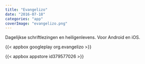 ```yaml
---
title: "Evangelizo"
date: "2016-07-18"
categories: "app"
coverImage: "evangelizo.png"
---
```


Dagelijkse schriftlezingen en heiligenlevens. Voor Android en iOS.

<!--more-->

{{< appbox googleplay org.evangelizo >}}

{{< appbox appstore id379577026 >}}
